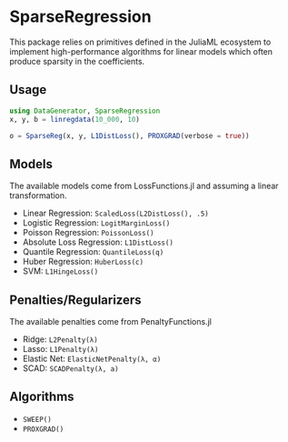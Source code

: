 # SparseRegression

This package relies on primitives defined in the JuliaML ecosystem to implement high-performance algorithms for linear models which often produce sparsity in the coefficients.

## Usage

```julia
using DataGenerator, SparseRegression
x, y, b = linregdata(10_000, 10)

o = SparseReg(x, y, L1DistLoss(), PROXGRAD(verbose = true))
```

## Models

The available models come from LossFunctions.jl and assuming a linear transformation.

- Linear Regression: `ScaledLoss(L2DistLoss(), .5)`
- Logistic Regression: `LogitMarginLoss()`
- Poisson Regression: `PoissonLoss()`
- Absolute Loss Regression: `L1DistLoss()`
- Quantile Regression: `QuantileLoss(q)`
- Huber Regression: `HuberLoss(c)`
- SVM: `L1HingeLoss()`

## Penalties/Regularizers

The available penalties come from PenaltyFunctions.jl

- Ridge: `L2Penalty(λ)`
- Lasso: `L1Penalty(λ)`
- Elastic Net: `ElasticNetPenalty(λ, α)`
- SCAD: `SCADPenalty(λ, a)`


## Algorithms

- `SWEEP()`
- `PROXGRAD()`
